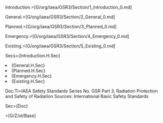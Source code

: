 Introduction.=[G/org/iaea/GSR3/Section/1_Introduction_0.md]

General.=[G/org/iaea/GSR3/Section/2_General_0.md]

Planned.=[G/org/iaea/GSR3/Section/3_Planned_0.md]

Emergency.=[G/org/iaea/GSR3/Section/4_Emergency_0.md]

Existing.=[G/org/iaea/GSR3/Section/5_Existing_0.md]

Secs={Introduction.H.Sec}<li>{General.H.Sec}<li>{Planned.H.Sec}<li>{Emergency.H.Sec}<li>{Existing.H.Sec}

Doc.Ti=IAEA Safety Standards Series No. GSR Part 3, Radiation Protection and Safety of Radiation Sources: International Basic Safety Standards 

Sec={Doc}

=[G/Z/ol/Base]
